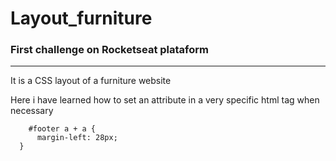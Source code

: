 # Layout_furniture
### First challenge on Rocketseat plataform
--------------------------------------------
It is a CSS layout of a furniture website

Here i have learned how to set an attribute in a very specific html tag when necessary

```
    #footer a + a {
      margin-left: 28px;
  }
````
